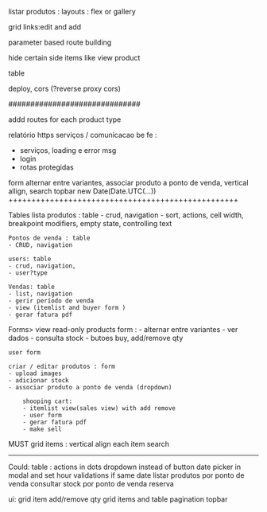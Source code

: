 
listar produtos : layouts : flex or gallery

grid links:edit and add

parameter based route building

hide certain side items like view product

table

deploy, cors (?reverse proxy cors)

##############################

addd routes for each product type

relatório
https
serviços / comunicacao be fe : 
- serviços, loading e error msg
- login 
- rotas protegidas



form alternar entre variantes, associar produto a ponto de venda, 
vertical allign, search
topbar
new Date(Date.UTC(...))
++++++++++++++++++++++++++++++++++++++++++++++++++

Tables
	lista produtos : table
	- crud, navigation
	- sort, actions, cell width, breakpoint modifiers, empty state, controlling text

	Pontos de venda : table
	- CRUD, navigation

	users: table
	- crud, navigation,
	- user?type

	Vendas: table 
	- list, navigation
	- gerir período de venda
	- view (itemlist and buyer form )
	- gerar fatura pdf

Forms>
	view read-only products  form :
	- alternar entre variantes
	- ver dados
	- consulta stock
	- butoes buy, add/remove qty

	user form

	criar / editar produtos : form 
	- upload images
	- adicionar stock
	- associar produto a ponto de venda (dropdown)

		shooping cart: 
		- itemlist view(sales view) with add remove
		- user form
		- gerar fatura pdf
		- make sell

MUST
grid items : vertical align each item
search

---------------------------------------------------
Could:
table : actions in dots dropdown instead of button
date picker in modal and set hour validations if same date
listar produtos por ponto de venda
consultar stock por ponto de venda
reserva


ui:
grid item add/remove qty
grid items and table pagination
topbar
